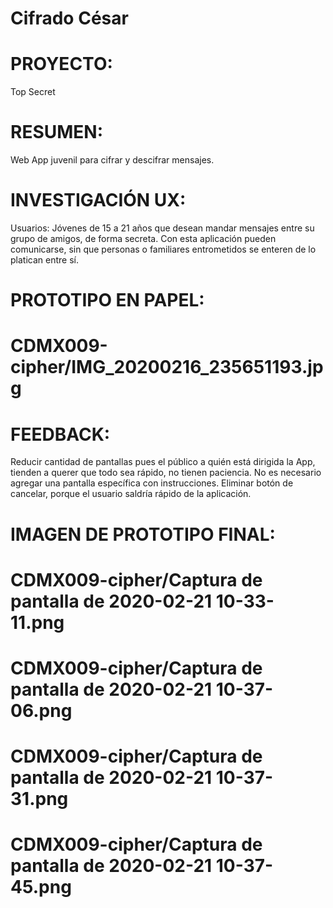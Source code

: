 # Cifrado César

# PROYECTO: 
Top Secret

# RESUMEN: 
Web App juvenil para cifrar y descifrar mensajes.

# INVESTIGACIÓN UX: 
Usuarios: Jóvenes de 15 a 21 años que desean mandar mensajes entre su grupo de amigos, de forma secreta. Con esta aplicación pueden comunicarse, sin que personas o familiares entrometidos se enteren de lo platican entre sí.

# PROTOTIPO EN PAPEL:

# CDMX009-cipher/IMG_20200216_235651193.jpg

# FEEDBACK: 
Reducir cantidad de pantallas pues el público a quién está dirigida la App, tienden a querer que todo sea rápido, no tienen paciencia. No es necesario agregar una pantalla específica con instrucciones. Eliminar botón de cancelar, porque el usuario saldría rápido de la aplicación.

# IMAGEN DE PROTOTIPO FINAL: 

# CDMX009-cipher/Captura de pantalla de 2020-02-21 10-33-11.png
# CDMX009-cipher/Captura de pantalla de 2020-02-21 10-37-06.png
# CDMX009-cipher/Captura de pantalla de 2020-02-21 10-37-31.png
# CDMX009-cipher/Captura de pantalla de 2020-02-21 10-37-45.png
